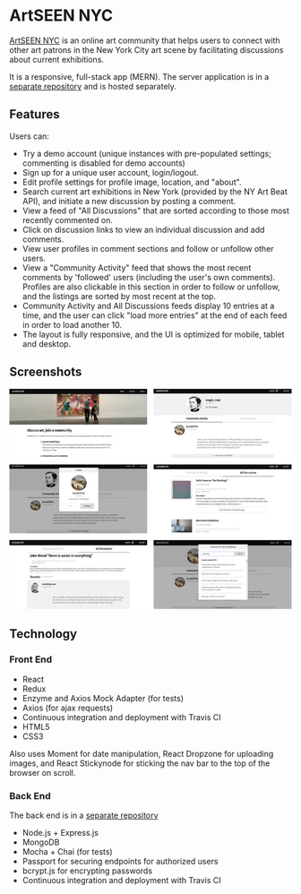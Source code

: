 # ArtSEEN NYC #

[ArtSEEN NYC](https://artseennyc.netlify.com) is an online art community that helps users to connect with other art patrons in the New York City art scene by facilitating discussions about current exhibitions.

It is a responsive, full-stack app (MERN). The server application is in a [separate repository](https://github.com/jasonlaning/artseen-nyc-api) and is hosted separately.

## Features ##

Users can:

- Try a demo account (unique instances with pre-populated settings; commenting is disabled for demo accounts)
- Sign up for a unique user account, login/logout.
- Edit profile settings for profile image, location, and "about".
- Search current art exhibitions in New York (provided by the NY Art Beat API), and initiate a new discussion by posting a comment.
- View a feed of "All Discussions" that are sorted according to those most recently commented on.
- Click on discussion links to view an individual discussion and add comments.
- View user profiles in comment sections and follow or unfollow other users.
- View a "Community Activity" feed that shows the most recent comments by 'followed' users (including the user's own comments). Profiles are also clickable in this section in order to follow or unfollow, and the listings are sorted by most recent at the top.
- Community Activity and All Discussions feeds display 10 entries at a time, and the user can click "load more entries" at the end of each feed in order to load another 10.
- The layout is fully responsive, and the UI is optimized for mobile, tablet and desktop.

## Screenshots ##

![](https://raw.githubusercontent.com/jasonlaning/artseen-nyc-client/master/public/screenshots-artseennyc.jpg)

## Technology ##

### Front End ###
- React
- Redux
- Enzyme and Axios Mock Adapter (for tests)
- Axios (for ajax requests)
- Continuous integration and deployment with Travis CI
- HTML5
- CSS3

Also uses Moment for date manipulation, React Dropzone for uploading images, and React Stickynode for sticking the nav bar to the top of the browser on scroll.

### Back End ###

The back end is in a [separate repository](https://github.com/jasonlaning/artseen-nyc-api)

- Node.js + Express.js
- MongoDB
- Mocha + Chai (for tests)
- Passport for securing endpoints for authorized users
- bcrypt.js for encrypting passwords
- Continuous integration and deployment with Travis CI


